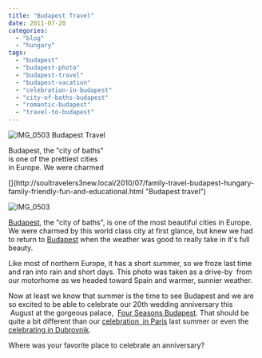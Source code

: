 ```yaml
---
title: "Budapest Travel"
date: 2011-07-20
categories: 
  - "blog"
  - "hungary"
tags: 
  - "budapest"
  - "budapest-photo"
  - "budapest-travel"
  - "budapest-vacation"
  - "celebration-in-budapest"
  - "city-of-baths-budapest"
  - "romantic-budapest"
  - "travel-to-budapest"
---
```


[](https://pub-ac94b3f306b24c0dba4238943c97f2e1.r2.dev/6a00e5502a950788330153900983ea970b-300x267-1.jpg)![IMG_0503](https://pub-ac94b3f306b24c0dba4238943c97f2e1.r2.dev/6a00e5502a95078833014e8a17fb2f970d-150x150-1.jpg) Budapest Travel 

Budapest, the "city of baths"  
is one of the prettiest cities  
in Europe. We were charmed

<!--more-->[](http://soultravelers3new.local/2010/07/family-travel-budapest-hungary-family-friendly-fun-and-educational.html "Budapest travel")

![IMG_0503](https://pub-ac94b3f306b24c0dba4238943c97f2e1.r2.dev/6a00e5502a950788330153900983ea970b.jpg)  
  

[Budapest](http://soultravelers3new.local/2010/07/family-travel-budapest-hungary-family-friendly-fun-and-educational.html "Budapest travel"), the "city of baths", is one of the most beautiful cities in Europe. We were charmed by this world class city at first glance, but knew we had to return to [Budapest](http://en.wikipedia.org/wiki/Budapest "budapest") when the weather was good to really take in it's full beauty.  
  
Like most of northern Europe, it has a short summer, so we froze last time and ran into rain and short days. This photo was taken as a drive-by  from our motorhome as we headed toward Spain and warmer, sunnier weather.   
  
Now at least we know that summer is the time to see Budapest and we are so excited to be able to celebrate our 20th wedding anniversary this  August at the gorgeous palace,  [Four Seasons Budapest](http://www.fourseasons.com/budapest/ "four seasons budapest"). That should be quite a bit different than our [celebration  in Paris](http://soultravelers3new.local/2010/10/celebrating-in-paris-eiffel-tower-family-travel-adventures-abroad-birthdays-weddings-and-anniversari.html "celebration in Paris") last summer or even the [celebrating in Dubrovnik](http://soultravelers3new.local/2007/09/romantic-night.html "celebrating").   
  
Where was your favorite place to celebrate an anniversary?
